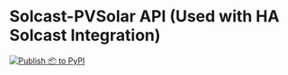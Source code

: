 # Solcast-PVSolar API (Used with HA Solcast Integration)


[![Publish 📦 to PyPI](https://github.com/oziee/solcast-pvsolar/actions/workflows/publish-to-pypi.yml/badge.svg)](https://github.com/oziee/solcast-pvsolar/actions/workflows/publish-to-pypi.yml) 